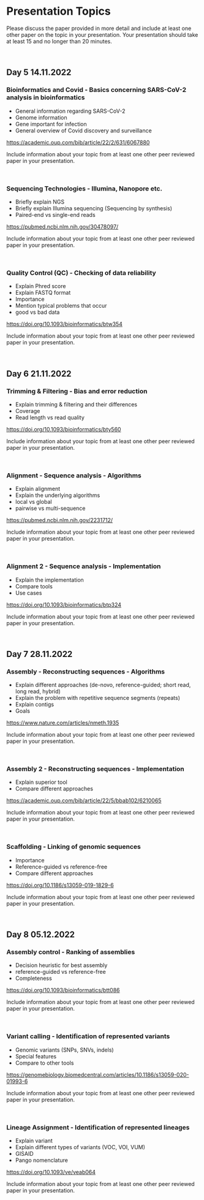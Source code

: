# Presentation Topics

Please discuss the paper provided in more detail and include at least one other paper on the topic in your presentation. Your presentation should take at least 15 and no longer than 20 minutes. 

&nbsp;

## Day 5 14.11.2022

### Bioinformatics and Covid - Basics concerning SARS-CoV-2 analysis in bioinformatics

* General information regarding SARS-CoV-2
* Genome information
* Gene important for infection
* General overview of Covid discovery and surveillance

https://academic.oup.com/bib/article/22/2/631/6067880

Include information about your topic from at least one other peer reviewed paper in your presentation.

&nbsp;

### Sequencing Technologies - Illumina, Nanopore etc.

* Briefly explain NGS
* Briefly explain Illumina sequencing (Sequencing by synthesis)
* Paired-end vs single-end reads

https://pubmed.ncbi.nlm.nih.gov/30478097/

Include information about your topic from at least one other peer reviewed paper in your presentation.

&nbsp;

### Quality Control (QC) - Checking of data reliability

* Explain Phred score
* Explain FASTQ format
* Importance
* Mention typical problems that occur
* good vs bad data

https://doi.org/10.1093/bioinformatics/btw354

Include information about your topic from at least one other peer reviewed paper in your presentation.

&nbsp;

## Day 6 21.11.2022

### Trimming & Filtering - Bias and error reduction

* Explain trimming & filtering and their differences
* Coverage
* Read length vs read quality

https://doi.org/10.1093/bioinformatics/bty560

Include information about your topic from at least one other peer reviewed paper in your presentation.

&nbsp;

### Alignment - Sequence analysis - Algorithms

* Explain alignment
* Explain the underlying algorithms
* local vs global
* pairwise vs multi-sequence

https://pubmed.ncbi.nlm.nih.gov/2231712/

Include information about your topic from at least one other peer reviewed paper in your presentation.

&nbsp;

### Alignment 2 - Sequence analysis - Implementation

* Explain the implementation
* Compare tools
* Use cases

https://doi.org/10.1093/bioinformatics/btp324

Include information about your topic from at least one other peer reviewed paper in your presentation.

&nbsp;

## Day 7 28.11.2022

### Assembly - Reconstructing sequences - Algorithms

* Explain different approaches (de-novo, reference-guided; short read, long read, hybrid)
* Explain the problem with repetitive sequence segments (repeats)
* Explain contigs
* Goals

https://www.nature.com/articles/nmeth.1935

Include information about your topic from at least one other peer reviewed paper in your presentation.

&nbsp;

### Assembly 2 - Reconstructing sequences - Implementation

* Explain superior tool
* Compare different approaches

https://academic.oup.com/bib/article/22/5/bbab102/6210065

Include information about your topic from at least one other peer reviewed paper in your presentation.

&nbsp;

### Scaffolding - Linking of genomic sequences

* Importance
* Reference-guided vs reference-free
* Compare different approaches

https://doi.org/10.1186/s13059-019-1829-6

Include information about your topic from at least one other peer reviewed paper in your presentation.

&nbsp;

## Day 8 05.12.2022

### Assembly control - Ranking of assemblies

* Decision heuristic for best assembly
* reference-guided vs reference-free
* Completeness

https://doi.org/10.1093/bioinformatics/btt086

Include information about your topic from at least one other peer reviewed paper in your presentation.

&nbsp;

### Variant calling - Identification of represented variants

* Genomic variants (SNPs, SNVs, indels)
* Special features
* Compare to other tools

https://genomebiology.biomedcentral.com/articles/10.1186/s13059-020-01993-6

Include information about your topic from at least one other peer reviewed paper in your presentation.

&nbsp;

### Lineage Assignment - Identification of represented lineages

* Explain variant
* Explain different types of variants (VOC, VOI, VUM)
* GISAID
* Pango nomenclature

https://doi.org/10.1093/ve/veab064

Include information about your topic from at least one other peer reviewed paper in your presentation.
